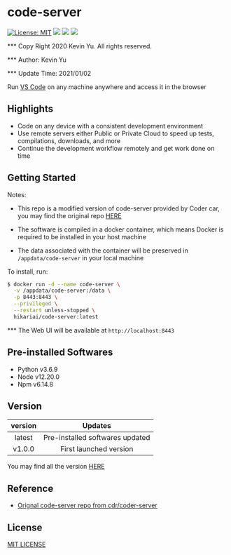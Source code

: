 # code-server

[![License: MIT](https://img.shields.io/badge/License-MIT-yellow.svg)](https://opensource.org/licenses/MIT)
![](https://img.shields.io/static/v1?label=Platforms&message=linux/amd64,linux/arm64&color=orange)
![](https://img.shields.io/static/v1?label=Python&message=3.6&color=red)
![](https://img.shields.io/static/v1?label=build&message=passing&color=green)



*** Copy Right 2020 Kevin Yu. All rights reserved.

*** Author: Kevin Yu

*** Update Time: 2021/01/02

Run [VS Code](https://github.com/Microsoft/vscode) on any machine anywhere and access it in the browser

## Highlights

- Code on any device with a consistent development environment
- Use remote servers either Public or Private Cloud to speed up tests, compilations, downloads, and more
- Continue the development workflow remotely and get work done on time

## Getting Started

Notes:

- This repo is a modified version of code-server provided by Coder car, you may find the original repo [HERE](https://github.com/cdr/code-server)

- The software is compiled in a docker container, which means Docker is required to be installed in your host machine
- The data associated with the container will be preserved in `/appdata/code-server` in your local machine

To install, run:

```bash
$ docker run -d --name code-server \
  -v /appdata/code-server:/data \
  -p 8443:8443 \
  --privileged \
  --restart unless-stopped \
  hikariai/code-server:latest
```

*** The Web UI will be available at `http://localhost:8443`

## Pre-installed Softwares

- Python v3.6.9
- Node v12.20.0
- Npm v6.14.8

## Version

| version |             Updates             |
| :-----: | :-----------------------------: |
| latest  | Pre-installed softwares updated |
| v1.0.0  |     First launched version      |

You may find all the version [HERE](https://hub.docker.com/repository/docker/hikariai/code-server/tags?page=1&ordering=last_updated)

## Reference

- [Orignal code-server repo from cdr/coder-server](https://hub.docker.com/repository/docker/hikariai/code-server/tags?page=1&ordering=last_updated)

## License

[MIT LICENSE](https://github.com/yqlbu/code-server/blob/main/LICENSE)

